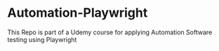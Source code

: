 # Automation-Playwright

This Repo is part of a Udemy course for applying Automation Software testing using Playwright
